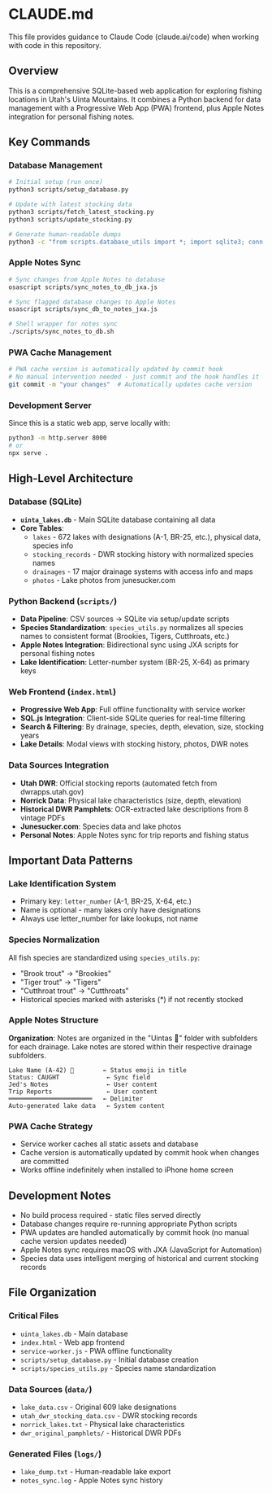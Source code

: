 # CLAUDE.md

This file provides guidance to Claude Code (claude.ai/code) when working with code in this repository.

## Overview

This is a comprehensive SQLite-based web application for exploring fishing locations in Utah's Uinta Mountains. It combines a Python backend for data management with a Progressive Web App (PWA) frontend, plus Apple Notes integration for personal fishing notes.

## Key Commands

### Database Management
```bash
# Initial setup (run once)
python3 scripts/setup_database.py

# Update with latest stocking data
python3 scripts/fetch_latest_stocking.py
python3 scripts/update_stocking.py

# Generate human-readable dumps
python3 -c "from scripts.database_utils import *; import sqlite3; conn = sqlite3.connect('uinta_lakes.db'); dump_lake_data(conn); dump_stocking_data(conn); dump_combined_data(conn)"
```

### Apple Notes Sync
```bash
# Sync changes from Apple Notes to database
osascript scripts/sync_notes_to_db_jxa.js

# Sync flagged database changes to Apple Notes
osascript scripts/sync_db_to_notes_jxa.js

# Shell wrapper for notes sync
./scripts/sync_notes_to_db.sh
```

### PWA Cache Management
```bash
# PWA cache version is automatically updated by commit hook
# No manual intervention needed - just commit and the hook handles it
git commit -m "your changes"  # Automatically updates cache version
```

### Development Server
Since this is a static web app, serve locally with:
```bash
python3 -m http.server 8000
# or
npx serve .
```

## High-Level Architecture

### Database (SQLite)
- **`uinta_lakes.db`** - Main SQLite database containing all data
- **Core Tables**:
  - `lakes` - 672 lakes with designations (A-1, BR-25, etc.), physical data, species info
  - `stocking_records` - DWR stocking history with normalized species names
  - `drainages` - 17 major drainage systems with access info and maps
  - `photos` - Lake photos from junesucker.com

### Python Backend (`scripts/`)
- **Data Pipeline**: CSV sources → SQLite via setup/update scripts
- **Species Standardization**: `species_utils.py` normalizes all species names to consistent format (Brookies, Tigers, Cutthroats, etc.)
- **Apple Notes Integration**: Bidirectional sync using JXA scripts for personal fishing notes
- **Lake Identification**: Letter-number system (BR-25, X-64) as primary keys

### Web Frontend (`index.html`)
- **Progressive Web App**: Full offline functionality with service worker
- **SQL.js Integration**: Client-side SQLite queries for real-time filtering
- **Search & Filtering**: By drainage, species, depth, elevation, size, stocking years
- **Lake Details**: Modal views with stocking history, photos, DWR notes

### Data Sources Integration
- **Utah DWR**: Official stocking reports (automated fetch from dwrapps.utah.gov)
- **Norrick Data**: Physical lake characteristics (size, depth, elevation)
- **Historical DWR Pamphlets**: OCR-extracted lake descriptions from 8 vintage PDFs
- **Junesucker.com**: Species data and lake photos
- **Personal Notes**: Apple Notes sync for trip reports and fishing status

## Important Data Patterns

### Lake Identification System
- Primary key: `letter_number` (A-1, BR-25, X-64, etc.)
- Name is optional - many lakes only have designations
- Always use letter_number for lake lookups, not name

### Species Normalization
All fish species are standardized using `species_utils.py`:
- "Brook trout" → "Brookies"
- "Tiger trout" → "Tigers" 
- "Cutthroat trout" → "Cutthroats"
- Historical species marked with asterisks (*) if not recently stocked

### Apple Notes Structure
**Organization**: Notes are organized in the "Uintas 💯" folder with subfolders for each drainage. Lake notes are stored within their respective drainage subfolders.

```
Lake Name (A-42) 🎣        ← Status emoji in title
Status: CAUGHT             ← Sync field
Jed's Notes                ← User content
Trip Reports               ← User content
═══════════════════════   ← Delimiter
Auto-generated lake data   ← System content
```

### PWA Cache Strategy
- Service worker caches all static assets and database
- Cache version is automatically updated by commit hook when changes are committed
- Works offline indefinitely when installed to iPhone home screen

## Development Notes

- No build process required - static files served directly
- Database changes require re-running appropriate Python scripts
- PWA updates are handled automatically by commit hook (no manual cache version updates needed)
- Apple Notes sync requires macOS with JXA (JavaScript for Automation)
- Species data uses intelligent merging of historical and current stocking records

## File Organization

### Critical Files
- `uinta_lakes.db` - Main database
- `index.html` - Web app frontend
- `service-worker.js` - PWA offline functionality
- `scripts/setup_database.py` - Initial database creation
- `scripts/species_utils.py` - Species name standardization

### Data Sources (`data/`)
- `lake_data.csv` - Original 609 lake designations
- `utah_dwr_stocking_data.csv` - DWR stocking records
- `norrick_lakes.txt` - Physical lake characteristics
- `dwr_original_pamphlets/` - Historical DWR PDFs

### Generated Files (`logs/`)
- `lake_dump.txt` - Human-readable lake export
- `notes_sync.log` - Apple Notes sync history
